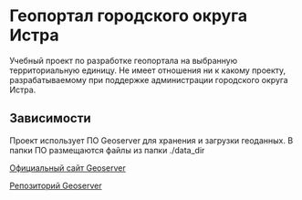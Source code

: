 # Геопортал городского округа Истра

Учебный проект по разработке геопортала на выбранную территориальную единицу. Не имеет отношения ни к какому проекту, разрабатываемому при поддержке администрации городского округа Истра.

## Зависимости

Проект использует ПО Geoserver для хранения и загрузки геоданных. В папки ПО размещаются файлы из папки ./data_dir

[Официальный сайт Geoserver](https://geoserver.org)

[Репозиторий Geoserver](https://github.com/geoserver/geoserver)
